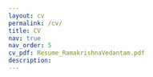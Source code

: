 ```yaml
---
layout: cv
permalink: /cv/
title: CV
nav: true
nav_order: 5
cv_pdf: Resume_RamakrishnaVedantam.pdf
description:
---
```

